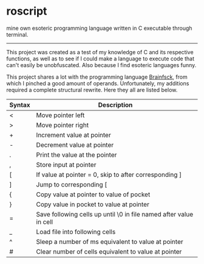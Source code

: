 # roscript
mine own esoteric programming language written in C executable through terminal.

---

This project was created as a test of my knowledge of C and its respective functions, as well as to see if I could make a language to execute code that can't easily be unobfuscated. 
Also because I find esoteric languages funny.

This project shares a lot with the programming language [Brainfsck](https://en.wikipedia.org/wiki/Brainfuck), from which I pinched a good amount of operands. Unfortunately, my additions required a complete structural rewrite. 
Here they all are listed below.

| Syntax      | Description |
| ----------- | ----------- |
| <           | Move pointer left       |
| >   | Move pointer right        |
| + | Increment value at pointer |
| - | Decrement value at pointer 
|.| Print the value at the pointer|
|, | Store input at pointer|
|[| If value at pointer = 0, skip to after corresponding ]|
|]| Jump to corresponding [|
|{| Copy value at pointer to value of pocket|
|}| Copy value in pocket to value at pointer|
|=| Save following cells up until \0 in file named after value in cell|
|_| Load file into following cells|
|^| Sleep a number of ms equivalent to value at pointer|
|#| Clear number of cells equivalent to value at pointer|





